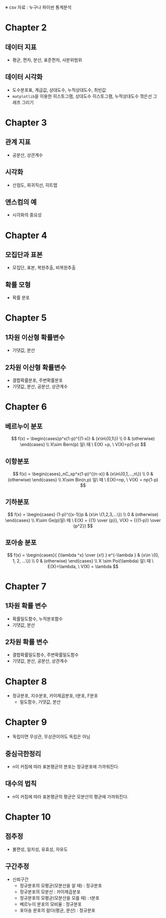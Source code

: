 ※ csv 자료 : 누구나 파이썬 통계분석

# Chapter 2

## 데이터 지표

- 평균, 편차, 분산, 표준편차, 사분위범위

## 데이터 시각화

- 도수분포표, 계급값, 상대도수, 누적상대도수, 최빈값
- `matplotlib`을 이용한 히스토그램, 상대도수 히스토그램, 누적상대도수 꺾은선 그래프 그리기



# Chapter 3

## 관계 지표

- 공분산, 상관계수

## 시각화

- 산점도, 회귀직선, 히트맵

## 앤스컴의 예

- 시각화의 중요성



# Chapter 4

## 모집단과 표본

- 모집단, 표본, 복원추출, 비복원추출

## 확률 모형

- 확률 분포



# Chapter 5

## 1차원 이산형 확률변수

- 기댓값, 분산

## 2차원 이산형 확률변수

- 결합확률분포, 주변확률분포
- 기댓값, 분산, 공분산, 상관계수



# Chapter 6

## 베르누이 분포

$$
f(x) = \begin{cases}p^x(1-p)^{(1-x)} & (x\in\{0,1\}) \\ 0 & (otherwise) \end{cases} \\
X\sim Bern(p) 일\ 때 \ E(X) =p, \ V(X)=p(1-p)
$$

## 이항분포

$$
f(x) = \begin{cases}_nC_xp^x(1-p)^{(n-x)} & (x\in\{0,1,...,n\}) \\ 0 & (otherwise) \end{cases} \\
X\sim Bin(n,p) 일\ 때 \ E(X)=np, \ V(X) = np(1-p)
$$

## 기하분포

$$
f(x) = \begin{cases} (1-p)^{(x-1)}p & (x\in \{1,2,3,...\}) \\ 0 & (otherwise) \end{cases} \\
X\sim Ge(p)일\ 때 \ E(X) = {{1} \over {p}}, V(X) = {{(1-p)} \over {p^2}}
$$

## 포아송 분포

$$
f(x) = \begin{cases}{ {\lambda ^x} \over {x!} } e^{-\lambda } & (x\in \{0, 1, 2, ...\}) \\ 0 & (otherwise) \end{cases} \\
X \sim Poi(\lambda) 일\ 때 \ E(X)=\lambda, \ V(X) = \lambda
$$



# Chapter 7

## 1차원 확률 변수

- 확률밀도함수, 누적분포함수
- 기댓값, 분산

## 2차원 확률 변수

- 결합확률밀도함수, 주변확률밀도함수
- 기댓값, 분산, 공분산, 상관계수



# Chapter 8

- 정규분포, 지수분포, 카이제곱분포, t분포, F분포
  - 밀도함수, 기댓값, 분산



# Chapter 9

- 독립이면 무상관, 무상관이어도 독립은 아님

## 중심극한정리

- n이 커짐에 따라 표본평균의 분포는 정규분포에 가까워진다.

## 대수의 법칙

- n이 커짐에 따라 표본평균의 평균은 모분산의 평균에 가까워진다.



# Chapter 10

## 점추정

- 불편성, 일치성, 유효성, 자유도

## 구간추정

- 신뢰구간
  - 정규분포의 모평균(모분산을 알 때) : 정규분포
  - 정규분포의 모분산 : 카이제곱분포
  - 정규분포의 모평균(모분산을 모를 때) : t분포
  - 베르누이 분포의 모비율 : 정규분포
  - 포아송 분포의 람다(평균, 분산) : 정규분포

